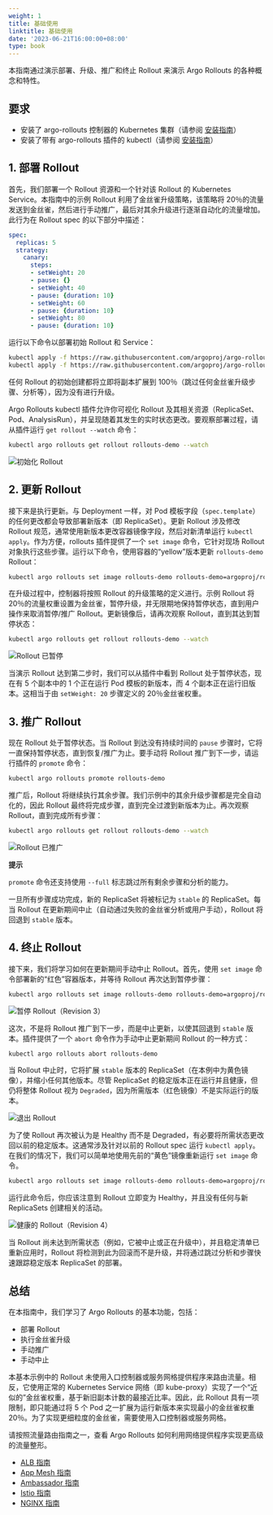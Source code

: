 ```yaml
---
weight: 1
title: 基础使用
linktitle: 基础使用
date: '2023-06-21T16:00:00+08:00'
type: book
---
```


本指南通过演示部署、升级、推广和终止 Rollout 来演示 Argo Rollouts 的各种概念和特性。

## 要求

- 安装了 argo-rollouts 控制器的 Kubernetes 集群（请参阅 [安装指南](../../installation/)）
- 安装了带有 argo-rollouts 插件的 kubectl（请参阅 [安装指南](../../installation/)）

## 1. 部署 Rollout

首先，我们部署一个 Rollout 资源和一个针对该 Rollout 的 Kubernetes Service。本指南中的示例 Rollout 利用了金丝雀升级策略，该策略将 20％的流量发送到金丝雀，然后进行手动推广，最后对其余升级进行逐渐自动化的流量增加。此行为在 Rollout spec 的以下部分中描述：

```yaml
spec:
  replicas: 5
  strategy:
    canary:
      steps:
      - setWeight: 20
      - pause: {}
      - setWeight: 40
      - pause: {duration: 10}
      - setWeight: 60
      - pause: {duration: 10}
      - setWeight: 80
      - pause: {duration: 10}
```

运行以下命令以部署初始 Rollout 和 Service：

```bash
kubectl apply -f https://raw.githubusercontent.com/argoproj/argo-rollouts/master/docs/getting-started/basic/rollout.yaml
kubectl apply -f https://raw.githubusercontent.com/argoproj/argo-rollouts/master/docs/getting-started/basic/service.yaml
```

任何 Rollout 的初始创建都将立即将副本扩展到 100％（跳过任何金丝雀升级步骤、分析等），因为没有进行升级。

Argo Rollouts kubectl 插件允许你可视化 Rollout 及其相关资源（ReplicaSet、Pod、AnalysisRun），并呈现随着其发生的实时状态更改。要观察部署过程，请从插件运行 `get rollout --watch` 命令：

```bash
kubectl argo rollouts get rollout rollouts-demo --watch
```

![初始化 Rollout](initial-rollout.png)

## 2. 更新 Rollout

接下来是执行更新。与 Deployment 一样，对 Pod 模板字段（`spec.template`）的任何更改都会导致部署新版本（即 ReplicaSet）。更新 Rollout 涉及修改 Rollout 规范，通常使用新版本更改容器镜像字段，然后对新清单运行 `kubectl apply`。作为方便，rollouts 插件提供了一个 `set image` 命令，它针对现场 Rollout 对象执行这些步骤。运行以下命令，使用容器的“yellow”版本更新 `rollouts-demo` Rollout：

```bash
kubectl argo rollouts set image rollouts-demo rollouts-demo=argoproj/rollouts-demo:yellow
```

在升级过程中，控制器将按照 Rollout 的升级策略的定义进行。示例 Rollout 将 20％的流量权重设置为金丝雀，暂停升级，并无限期地保持暂停状态，直到用户操作来取消暂停/推广 Rollout。更新镜像后，请再次观察 Rollout，直到其达到暂停状态：

```bash
kubectl argo rollouts get rollout rollouts-demo --watch
```

![Rollout 已暂停](paused-rollout.png)

当演示 Rollout 达到第二步时，我们可以从插件中看到 Rollout 处于暂停状态，现在有 5 个副本中的 1 个正在运行 Pod 模板的新版本，而 4 个副本正在运行旧版本。这相当于由 `setWeight: 20` 步骤定义的 20％金丝雀权重。

## 3. 推广 Rollout

现在 Rollout 处于暂停状态。当 Rollout 到达没有持续时间的 `pause` 步骤时，它将一直保持暂停状态，直到恢复/推广为止。要手动将 Rollout 推广到下一步，请运行插件的 `promote` 命令：

```bash
kubectl argo rollouts promote rollouts-demo
```

推广后，Rollout 将继续执行其余步骤。我们示例中的其余升级步骤都是完全自动化的，因此 Rollout 最终将完成步骤，直到完全过渡到新版本为止。再次观察 Rollout，直到完成所有步骤：

```bash
kubectl argo rollouts get rollout rollouts-demo --watch
```

![Rollout 已推广](promoted-rollout.png)

**提示**

`promote` 命令还支持使用 `--full` 标志跳过所有剩余步骤和分析的能力。

一旦所有步骤成功完成，新的 ReplicaSet 将被标记为 `stable` 的 ReplicaSet。每当 Rollout 在更新期间中止（自动通过失败的金丝雀分析或用户手动），Rollout 将回退到 `stable` 版本。

## 4. 终止 Rollout

接下来，我们将学习如何在更新期间手动中止 Rollout。首先，使用 `set image` 命令部署新的“红色”容器版本，并等待 Rollout 再次达到暂停步骤：

```bash
kubectl argo rollouts set image rollouts-demo rollouts-demo=argoproj/rollouts-demo:red
```

![暂停 Rollout（Revision 3）](paused-rollout-rev3.png)

这次，不是将 Rollout 推广到下一步，而是中止更新，以使其回退到 `stable` 版本。插件提供了一个 `abort` 命令作为手动中止更新期间 Rollout 的一种方式：

```bash
kubectl argo rollouts abort rollouts-demo
```

当 Rollout 中止时，它将扩展 `stable` 版本的 ReplicaSet（在本例中为黄色镜像），并缩小任何其他版本。尽管 ReplicaSet 的稳定版本正在运行并且健康，但仍将整体 Rollout 视为 `Degraded`，因为所需版本（红色镜像）不是实际运行的版本。

![退出 Rollout](aborted-rollout.png)

为了使 Rollout 再次被认为是 Healthy 而不是 Degraded，有必要将所需状态更改回以前的稳定版本。这通常涉及针对以前的 Rollout spec 运行 `kubectl apply`。在我们的情况下，我们可以简单地使用先前的“黄色”镜像重新运行 `set image` 命令。

```bash
kubectl argo rollouts set image rollouts-demo rollouts-demo=argoproj/rollouts-demo:yellow
```

运行此命令后，你应该注意到 Rollout 立即变为 Healthy，并且没有任何与新 ReplicaSets 创建相关的活动。

![健康的 Rollout（Revision 4）](healthy-rollout-rev4.png)

当 Rollout 尚未达到所需状态（例如，它被中止或正在升级中），并且稳定清单已重新应用时，Rollout 将检测到此为回滚而不是升级，并将通过跳过分析和步骤快速跟踪稳定版本 ReplicaSet 的部署。

## 总结

在本指南中，我们学习了 Argo Rollouts 的基本功能，包括：

- 部署 Rollout
- 执行金丝雀升级
- 手动推广
- 手动中止

本基本示例中的 Rollout 未使用入口控制器或服务网格提供程序来路由流量。相反，它使用正常的 Kubernetes Service 网络（即 kube-proxy）实现了一个“近似的”金丝雀权重，基于新旧副本计数的最接近比率。因此，此 Rollout 具有一项限制，即只能通过将 5 个 Pod 之一扩展为运行新版本来实现最小的金丝雀权重 20％。为了实现更细粒度的金丝雀，需要使用入口控制器或服务网格。

请按照流量路由指南之一，查看 Argo Rollouts 如何利用网络提供程序实现更高级的流量整形。

- [ALB 指南](../alb/)
- [App Mesh 指南](../appmesh/)
- [Ambassador 指南](../ambassador/)
- [Istio 指南](../istio/)
- [NGINX 指南](../nginx/)
